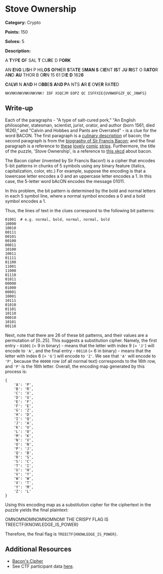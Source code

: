 # Stove Ownership

**Category:** Crypto

**Points:** 150

**Solves:** 5

**Description:**

A **T**YP**E**
**O**F SAL
**T** CU**R**E
D P**ORK**

AN **E**N**G**
LI**S**H P
HIL**OS**
**O**P**H**ER
**S**TA**TE**
S**MAN S**
C**IE**NT
**IS**T J**U**
**RI**ST O
R**ATO**R
A**N**D **AU**
THOR B
O**R**N 15
61 DI**E**
**D** 162**6**

**C**A**LVI**
N **A**N**D** H
O**BB**E**S**
**A**N**D P**A
NTS **A**R
**E** O**V**E**R**
RA**TE**D

```
NKVNKVNKVNKVNKVNK! IDF XSQCJM EOPZ QC ISFFXIE{UVNWOFGZF_QC_JNWFS}
```


## Write-up

Each of the paragraphs - "A type of salt-cured pork," "An English philosopher, statesman, scientist, jurist, orator, and author (born 1561, died 1626)," and "Calvin and Hobbes and Pants are Overrated" - is a clue for the word BACON. The first paragraph is a [culinary description](https://en.wikipedia.org/wiki/Bacon) of bacon; the second paragraph is from the [biography of  Sir Francis Bacon](https://en.wikipedia.org/wiki/Francis_Bacon); and the final paragraph is a reference to [these](http://www.pantsareoverrated.com/archive/2011/05/10/hobbes-and-bacon/) [lovely](http://www.pantsareoverrated.com/archive/2011/05/12/hobbes-and-bacon-002/) [comic](http://www.pantsareoverrated.com/archive/2011/10/11/hobbes-and-bacon-03-2/) [strips](http://www.pantsareoverrated.com/archive/2011/10/13/hobbes-and-bacon-04-2/). Furthermore, the title of the puzzle, 'Stove Ownership', is a reference to [this xkcd](https://xkcd.com/418/) about bacon.

The Bacon cipher (invented by Sir Francis Bacon!) is a cipher that encodes 5-bit patterns in chunks of 5 symbols using any binary feature (italics, capitalization, color, etc.) For example, suppose the encoding is that a lowercase letter encodes a 0 and an uppercase letter encodes a 1. In this case, the 5-letter word bAcON encodes the message 01011.

In this problem, the bit pattern is determined by the bold and normal letters in each 5 symbol line, where a normal symbol encodes a 0 and a bold symbol encodes a 1.

Thus, the lines of text in the clues correspond to the following bit patterns:

```
01001  # e.g. normal, bold, normal, normal, bold
10000
10010
00111
00101
00100
00011
10100
10011
01111
01100
11001
11000
01110
01011
00000
01000
00001
10001
10111
01010
01101
10110
00010
10101
00110
```

Next, note that there are 26 of these bit patterns, and their values are a permutation of [0..25]. This suggests a substitution cipher. Namely, the first entry - `01001` (= 9 in binary) - means that the letter with index 9 (= `'J'`) will encode to `'A'`, and the final entry - `00110` (= 6 in binary) - means that the letter with index 6 (= `'G'`) will encode to `'Z'`. We see that `'A'` will encode to `'P'`, because the `00000` row (of all normal text) corresponds to the 16th row, and `'P'` is the 16th letter. Overall, the encoding map generated by this process is:

```
{
	'A': 'P',
	'B': 'R',
	'C': 'X',
	'D': 'G',
	'E': 'F',
	'F': 'E',
	'G': 'Z',
	'H': 'D',
	'I': 'Q',
	'J': 'A',
	'K': 'U',
	'L': 'O',
	'M': 'K',
	'N': 'V',
	'O': 'N',
	'P': 'J',
	'Q': 'B',
	'R': 'S',
	'S': 'C',
	'T': 'I',
	'U': 'H',
	'V': 'Y',
	'W': 'W',
	'X': 'T',
	'Y': 'M',
	'Z': 'L'
}
```

Using this encoding map as a substitution cipher for the ciphertext in the puzzle yields the final plaintext:

OMNOMNOMNOMNOMNOM! THE CRISPY FLAG IS TREECTF{KNOWLEDGE_IS_POWER}

Therefore, the final flag is `TREECTF{KNOWLEDGE_IS_POWER}`.

## Additional Resources

- [Bacon's Cipher](https://en.wikipedia.org/wiki/Bacon%27s_cipher)
- See CTF participant data [here](treectf.2018-02-18.zip).